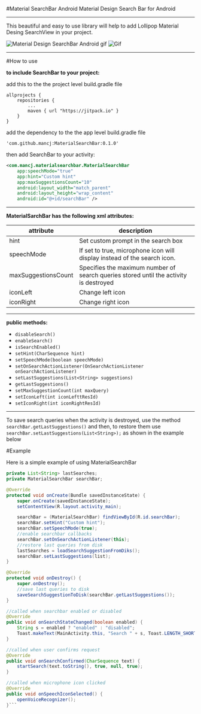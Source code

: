 
#Material SearchBar Android
Material Design Search Bar for Android

----------
This beautiful and easy to use library will help to add Lollipop Material Desing SearchView in your project.

![Material Design SearchBar Android gif](https://github.com/mancj/MaterialSearchBar/blob/master/art/ezgif-838715850.gif)
![Gif](https://github.com/mancj/MaterialSearchBar/blob/master/art/device-2016-07-20-170335.png)

----------
#How to use

**to include SearchBar to your project:**

 add this to the the project level build.gradle file

    allprojects {
		repositories {
			...
			maven { url "https://jitpack.io" }
		}
	}

add the dependency to the the app level build.gradle file 

    'com.github.mancj:MaterialSearchBar:0.1.0'


then add SearchBar to your activity:

```xml
<com.mancj.materialsearchbar.MaterialSearchBar
    app:speechMode="true"
    app:hint="Custom hint"
    app:maxSuggestionsCount="10"
    android:layout_width="match_parent"
    android:layout_height="wrap_content"
    android:id="@+id/searchBar" />
```

----------

**MaterialSarchBar has the following xml attributes:**

| attribute           | description                                                                           |
|---------------------|---------------------------------------------------------------------------------------|
| hint                | Set custom prompt in the search box                                                   |
| speechMode          | If set to true, microphone icon will display instead of the search icon.              |
| maxSuggestionsCount | Specifies the maximum number of search queries stored until the activity is destroyed |
| iconLeft            | Change left icon                                                                      |
| iconRight           | Change right icon                                                                     |


----------
**public methods:**

 - `disableSearch()`
 - `enableSearch()`
 - `isSearchEnabled()`
 - `setHint(CharSequence hint)`
 - `setSpeechMode(boolean speechMode)`
 - `setOnSearchActionListener(OnSearchActionListener onSearchActionListener)`
 - `setLastSuggestions(List<String> suggestions)`
 - `getLastSuggestions()`
 - `setMaxSuggestionCount(int maxQuery)`
 - `setIconLeft(int iconLefttResId)`
 - `setIconRight(int iconRightResId)`
 
----------


To save search queries when the activity is destroyed, use the method `searchBar.getLastSuggestions()` and then, to restore them use `searchBar.setLastSuggestions(List<String>);` as shown in the example below
 
#Example

Here is a simple example of using MaterialSearchBar

```java
private List<String> lastSearches;
private MaterialSearchBar searchBar;

@Override
protected void onCreate(Bundle savedInstanceState) {
    super.onCreate(savedInstanceState);
    setContentView(R.layout.activity_main);

    searchBar = (MaterialSearchBar) findViewById(R.id.searchBar);
    searchBar.setHint("Custom hint");
    searchBar.setSpeechMode(true);
    //enable searchbar callbacks
    searchBar.setOnSearchActionListener(this);
    //restore last queries from disk
    lastSearches = loadSearchSuggestionFromDiks();
    searchBar.setLastSuggestions(list);
}

@Override
protected void onDestroy() {
    super.onDestroy();
    //save last queries to disk
    saveSearchSuggestionToDisk(searchBar.getLastSuggestions());
}

//called when searchbar enabled or disabled
@Override
public void onSearchStateChanged(boolean enabled) {
    String s = enabled ? "enabled" : "disabled";
    Toast.makeText(MainActivity.this, "Search " + s, Toast.LENGTH_SHORT).show();
}

//called when user confirms request
@Override
public void onSearchConfirmed(CharSequence text) {
    startSearch(text.toString(), true, null, true);
}

//called when microphone icon clicked
@Override
public void onSpeechIconSelected() {
    openVoiceRecognizer();
}```